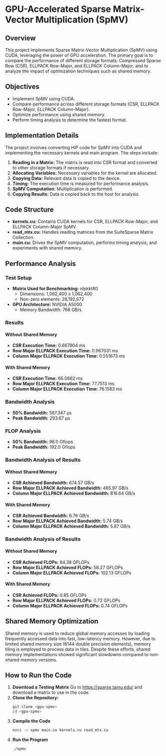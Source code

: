 # GPU-Accelerated Sparse Matrix-Vector Multiplication (SpMV)

## Overview
This project implements Sparse Matrix-Vector Multiplication (SpMV) using CUDA, leveraging the power of GPU acceleration. The primary goal is to compare the performance of different storage formats: Compressed Sparse Row (CSR), ELLPACK Row-Major, and ELLPACK Column-Major, and to analyze the impact of optimization techniques such as shared memory.

## Objectives
- Implement SpMV using CUDA.
- Compare performance across different storage formats (CSR, ELLPACK Row-Major, ELLPACK Column-Major).
- Optimize performance using shared memory.
- Perform timing analysis to determine the fastest format.

## Implementation Details
The project involves converting HIP code for SpMV into CUDA and implementing the necessary kernels and main program. The steps include:
1. **Reading in a Matrix:** The matrix is read into CSR format and converted to other storage formats if necessary.
2. **Allocating Variables:** Necessary variables for the kernel are allocated.
3. **Copying Data:** Relevant data is copied to the device.
4. **Timing:** The execution time is measured for performance analysis.
5. **SpMV Computation:** Multiplication is performed.
6. **Copying Results:** Data is copied back to the host for analysis.

## Code Structure
- **kernels.cu:** Contains CUDA kernels for CSR, ELLPACK Row-Major, and ELLPACK Column-Major SpMV.
- **read_mtx.cu:** Handles reading matrices from the SuiteSparse Matrix Collection.
- **main.cu:** Drives the SpMV computation, performs timing analysis, and experiments with shared memory.

## Performance Analysis
### Test Setup
- **Matrix Used for Benchmarking:** nlpkkt80
  - Dimensions: 1,062,400 x 1,062,400
  - Non-zero elements: 28,192,672
- **GPU Architecture:** NVIDIA A5000
  - Memory Bandwidth: 768 GB/s

### Results
#### Without Shared Memory
- **CSR Execution Time:** 0.667904 ms
- **Row Major ELLPACK Execution Time:** 0.967031 ms
- **Column Major ELLPACK Execution Time:** 0.551673 ms

#### With Shared Memory
- **CSR Execution Time:** 66.0662 ms
- **Row Major ELLPACK Execution Time:** 77.7513 ms
- **Column Major ELLPACK Execution Time:** 76.1583 ms

### Bandwidth Analysis
- **50% Bandwidth:** 587.347 µs
- **Peak Bandwidth:** 293.67 µs

### FLOP Analysis
- **50% Bandwidth:** 96.0 Gflops
- **Peak Bandwidth:** 192.0 Gflops

### Bandwidth Analysis of Results
#### Without Shared Memory
- **CSR Achieved Bandwidth:** 674.57 GB/s
- **Row Major ELLPACK Achieved Bandwidth:** 465.97 GB/s
- **Column Major ELLPACK Achieved Bandwidth:** 816.64 GB/s

#### With Shared Memory
- **CSR Achieved Bandwidth:** 6.76 GB/s
- **Row Major ELLPACK Achieved Bandwidth:** 5.74 GB/s
- **Column Major ELLPACK Achieved Bandwidth:** 5.87 GB/s

### Bandwidth Analysis of Results
#### Without Shared Memory
- **CSR Achieved FLOPs:** 84.38 GFLOPs
- **Row Major ELLPACK Achieved FLOPs:** 58.27 GFLOPs
- **Column Major ELLPACK Achieved FLOPs:** 102.13 GFLOPs

#### With Shared Memory
- **CSR Achieved FLOPs:** 0.85 GFLOPs
- **Row Major ELLPACK Achieved FLOPs:** 0.72 GFLOPs
- **Column Major ELLPACK Achieved FLOPs:** 0.74 GFLOPs

## Shared Memory Optimization
Shared memory is used to reduce global memory accesses by loading frequently accessed data into fast, low-latency memory. However, due to limited shared memory size (6144 double precision elements), memory tiling is employed to process data in tiles. Despite these efforts, shared memory implementations showed significant slowdowns compared to non-shared memory versions.

## How to Run the Code
1. **Download a Testing Matrix**
   Go to https://sparse.tamu.edu/ and download a matrix to use in the code.
2. **Clone the Repository:**
   ```bash
   git clone <gpu-spmv>
   cd <gpu-spmv>
   ```
3. **Compile the Code**
   ```bash
   nvcc -o spmv main.cu kernels.cu read_mtx.cu
   ```
4. **Run the Program**
   ```bash
   ./spmv
   ```